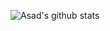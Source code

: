 ![Asad's github stats](https://github-readme-stats.vercel.app/api?username=emplov&show_icons=true&theme=radical)
<!-- ![Top Langs](https://github-readme-stats.vercel.app/api/top-langs/?username=emplov&theme=algolia&layout=compact&langs_count=10&hide=Jupyter%20Notebook&bg_color=30,e96443,904e95&title_color=fff&text_color=fff) -->
